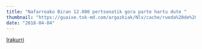 ```yaml
---
title: "Nafarroako Biran 12.000 pertsonatik gora parte hartu dute "
thumbnail: "https://guaixe.tok-md.com/argazkiak/Nlv/cache/rueda%20de%20prensa%20Alsasua%201_content.jpg"
date: "2018-04-04"
---
```

[Irakurri](https://guaixe.eus/altsasu/1522835033578-nafarroako-biran-12000-pertsonatik-gora-parte-hartu-dute)
